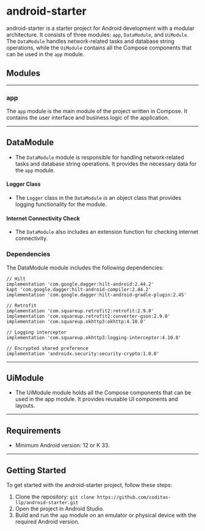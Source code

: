 # android-starter

android-starter is a starter project for Android development with a modular architecture. It consists of three modules: `app`, `DataModule`, and `UiModule`. The `DataModule` handles network-related tasks and database string operations, while the `UiModule` contains all the Compose components that can be used in the `app` module.

## Modules

---

### app

The `app` module is the main module of the project written in Compose. It contains the user interface and business logic of the application.

---

## DataModule

- The `DataModule` module is responsible for handling network-related tasks and database string operations. It provides the necessary data for the `app` module.

#### Logger Class

- The `Logger` class in the `DataModule` is an object class that provides logging functionality for the module.

#### Internet Connectivity Check

- The `DataModule` also includes an extension function for checking internet connectivity.

### Dependencies

The DataModule module includes the following dependencies:

```
// Hilt
implementation 'com.google.dagger:hilt-android:2.44.2'
kapt 'com.google.dagger:hilt-android-compiler:2.44.2'
implementation 'com.google.dagger:hilt-android-gradle-plugin:2.45'

// Retrofit
implementation 'com.squareup.retrofit2:retrofit:2.9.0'
implementation 'com.squareup.retrofit2:converter-gson:2.9.0'
implementation 'com.squareup.okhttp3:okhttp:4.10.0'

// Logging interceptor
implementation 'com.squareup.okhttp3:logging-interceptor:4.10.0'

// Encrypted shared preference
implementation 'androidx.security:security-crypto:1.0.0'
```

---

## UiModule

- The UiModule module holds all the Compose components that can be used in the app module. It provides reusable UI components and layouts.

---

## Requirements

- Minimum Android version: 12 or K 33.

---

## Getting Started

To get started with the android-starter project, follow these steps:

1. Clone the repository: `git clone https://github.com/coditas-llp/android-starter.git`
2. Open the project in Android Studio.
3. Build and run the `app` module on an emulator or physical device with the required Android version.
